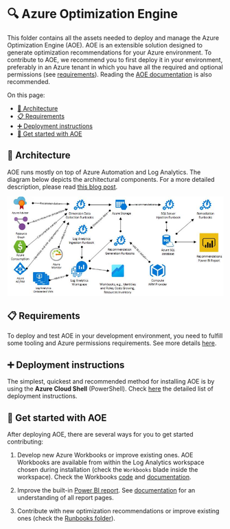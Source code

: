 # 🔍 Azure Optimization Engine

This folder contains all the assets needed to deploy and manage the Azure Optimization Engine (AOE). AOE is an extensible solution designed to generate optimization recommendations for your Azure environment. To contribute to AOE, we recommend you to first deploy it in your environment, preferably in an Azure tenant in which you have all the required and optional permissions (see [requirements](#-requirements)). Reading the [AOE documentation](https://aka.ms/AzureOptimizationEngine) is also recommended.

On this page:

- [🏯 Architecture](#-architecture)
- [📋 Requirements](#-requirements)
- [➕ Deployment instructions](#-deployment-instructions)
- [🛫 Get started with AOE](#-get-started-with-aoe)

## 🏯 Architecture

AOE runs mostly on top of Azure Automation and Log Analytics. The diagram below depicts the architectural components. For a more detailed description, please
read [this blog post](https://techcommunity.microsoft.com/t5/core-infrastructure-and-security/augmenting-azure-advisor-cost-recommendations-for-automated/ba-p/1339298).

![Azure Optimization Engine architecture](../../docs/assets/images/aoe/architecture.jpg "Azure Optimization Engine architecture")

## 📋 Requirements

To deploy and test AOE in your development environment, you need to fulfill some tooling and Azure permissions requirements. See more details [here](https://aka.ms/AzureOptimizationEngine/requirements).

## ➕ Deployment instructions

The simplest, quickest and recommended method for installing AOE is by using the **Azure Cloud Shell** (PowerShell). Check [here](https://aka.ms/AzureOptimizationEngine/deployment) the detailed list of deployment instructions.

## 🛫 Get started with AOE

After deploying AOE, there are several ways for you to get started contributing:

1. Develop new Azure Workbooks or improve existing ones. AOE Workbooks are available from within the Log Analytics workspace chosen during installation (check the `Workbooks` blade inside the workspace). Check the Workbooks [code](./views/workbooks/) and [documentation](https://aka.ms/AzureOptimizationEngine/reports). 

1. Improve the built-in [Power BI report](./views/). See [documentation](https://aka.ms/AzureOptimizationEngine/reports) for an understanding of all report pages.

1. Contribute with new optimization recommendations or improve existing ones (check the [Runbooks folder](./runbooks/)).
